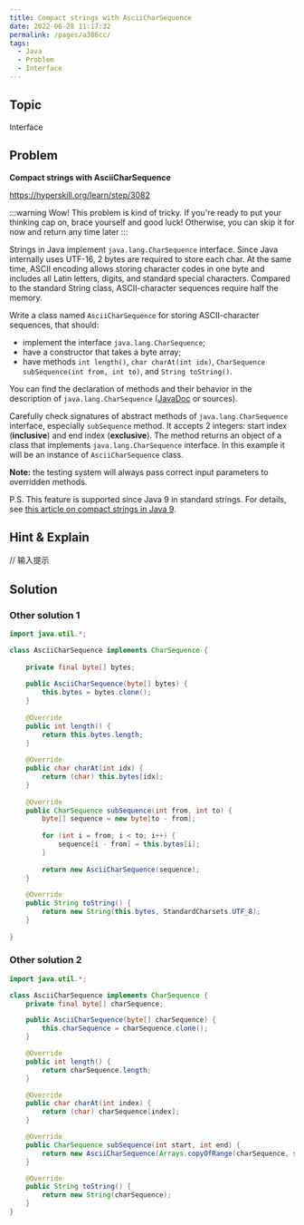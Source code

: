 ```yaml
---
title: Compact strings with AsciiCharSequence
date: 2022-06-28 11:17:32
permalink: /pages/a386cc/
tags:
  - Java
  - Problem
  - Interface
---
```

## Topic
Interface

## Problem
**Compact strings with AsciiCharSequence**

https://hyperskill.org/learn/step/3082

:::warning
Wow! This problem is kind of tricky. If you're ready to put your thinking cap on, brace yourself and good luck! Otherwise, you can skip it for now and return any time later
:::


Strings in Java implement `java.lang.CharSequence` interface. Since Java internally uses UTF-16, 2 bytes are required to store each char. At the same time, ASCII encoding allows storing character codes in one byte and includes all Latin letters, digits, and standard special characters. Compared to the standard String class, ASCII-character sequences require half the memory.

Write a class named `AsciiCharSequence` for storing ASCII-character sequences, that should:

- implement the interface `java.lang.CharSequence`;
- have a constructor that takes a byte array;
- have methods `int length()`, `char charAt(int idx)`, `CharSequence subSequence(int from, int to)`, and `String toString()`.

You can find the declaration of methods and their behavior in the description of `java.lang.CharSequence` ([JavaDoc](https://docs.oracle.com/en/java/javase/11/docs/api/java.base/java/lang/CharSequence.html) or sources).

Carefully check signatures of abstract methods of `java.lang.CharSequence` interface, especially `subSequence` method. It accepts 2 integers: start index (**inclusive**) and end index (**exclusive**). The method returns an object of a class that implements `java.lang.CharSequence` interface. In this example it will be an instance of `AsciiCharSequence` class.

**Note:** the testing system will always pass correct input parameters to overridden methods.

P.S. This feature is supported since Java 9 in standard strings. For details, see [this article on compact strings in Java 9](https://www.baeldung.com/java-9-compact-string).

## Hint & Explain
// 输入提示

## Solution

### Other solution 1
```java
import java.util.*;

class AsciiCharSequence implements CharSequence {
    
    private final byte[] bytes;
    
    public AsciiCharSequence(byte[] bytes) {
        this.bytes = bytes.clone();
    }
    
    @Override
    public int length() {
        return this.bytes.length;
    }
    
    @Override
    public char charAt(int idx) {
        return (char) this.bytes[idx];
    }
    
    @Override
    public CharSequence subSequence(int from, int to) {
        byte[] sequence = new byte[to - from];
        
        for (int i = from; i < to; i++) {
            sequence[i - from] = this.bytes[i];
        }
        
        return new AsciiCharSequence(sequence);
    }
    
    @Override
    public String toString() {
        return new String(this.bytes, StandardCharsets.UTF_8);
    }
    
}
```
### Other solution 2
```java
import java.util.*;

class AsciiCharSequence implements CharSequence {
    private final byte[] charSequence;

    public AsciiCharSequence(byte[] charSequence) {
        this.charSequence = charSequence.clone();
    }

    @Override
    public int length() {
        return charSequence.length;
    }

    @Override
    public char charAt(int index) {
        return (char) charSequence[index];
    }

    @Override
    public CharSequence subSequence(int start, int end) {
        return new AsciiCharSequence(Arrays.copyOfRange(charSequence, start, end));
    }

    @Override
    public String toString() {
        return new String(charSequence);
    }
}
```